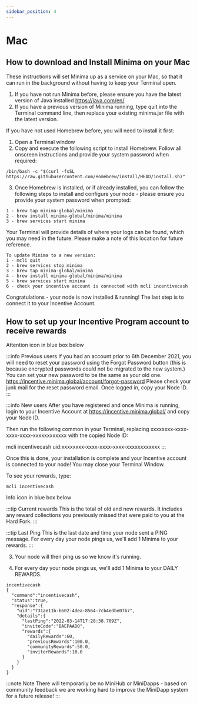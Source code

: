 ```yaml
---
sidebar_position: 4
---
```


# Mac

## How to download and Install Minima on your Mac 
These instructions will set Minima up as a service on your Mac, so that it can run in the background without having to keep your Terminal open. 

1. If you have not run Minima before, please ensure you have the latest version of Java installed https://java.com/en/
2. If you have a previous version of Minima running, type quit into the Terminal command line, then replace your existing minima.jar file with the latest version.

If you have not used Homebrew before, you will need to install it first:
1. Open a Terminal window
2. Copy and execute the following script to install Homebrew. Follow all onscreen instructions and provide 
your system password when required:

```
/bin/bash -c "$(curl -fsSL https://raw.githubusercontent.com/Homebrew/install/HEAD/install.sh)"
```

3. Once Homebrew is installed, or if already installed, you can follow the following steps to install and configure your node - please ensure you provide your system password when prompted:

```
1 - brew tap minima-global/minima
2 - brew install minima-global/minima/minima
3 - brew services start minima
```

Your Terminal will provide details of where your logs can be found, which you may need in the future. Please make a note of this location for future reference.

```
To update Minima to a new version:
1 - mcli quit
2 - brew services stop minima
3 - brew tap minima-global/minima
4 - brew install minima-global/minima/minima
5 - brew services start minima
6 - check your incentive account is connected with mcli incentivecash
```

Congratulations - your node is now installed & running! The last step is to connect it to your Incentive Account. 


## How to set up your Incentive Program account to receive rewards

Attention icon in blue box below

:::info Previous users
If you had an account prior to 6th December 2021, you will need to reset your password using the Forgot Password button (this is because encrypted passwords could not be migrated to the new system.)
You can set your new password to be the same as your old one. 
https://incentive.minima.global/account/forgot-password
Please check your junk mail for the reset password email.
Once logged in, copy your Node ID.
:::


:::info New users
After you have registered and once Minima is running, login to your Incentive Account at https://incentive.minima.global/ and copy your Node ID.

Then run the following common in your Terminal, replacing xxxxxxxx-xxxx-xxxx-xxxx-xxxxxxxxxxxx with the copied Node ID:

mcli incentivecash uid:xxxxxxxx-xxxx-xxxx-xxxx-xxxxxxxxxxxx
:::

Once this is done, your installation is complete and your Incentive account is connected to your node! You may close your Terminal Window.

To see your rewards, type:
```
mcli incentivecash
```

Info icon in blue box below

:::tip Current rewards
This is the total of old and new rewards. It includes any reward collections you previously missed that were paid to you at the Hard Fork.
:::

:::tip Last Ping
This is the last date and time your node sent a PING message. For every day your node pings us, we'll add 1 Minima to your rewards.
:::

3. Your node will then ping us so we know it's running. 

4. For every day your node pings us, we'll add 1 Minima to your DAILY REWARDS. 
```
incentivecash
{
  "command":"incentivecash",
  "status":true,
  "response":{
    "uid":"731ae11b-b602-4dea-8564-7cb4edbe07b7",
    "details":{
      "lastPing":"2022-03-14T17:28:38.709Z",
      "inviteCode":"BAEPAAD0",
      "rewards":{
        "dailyRewards":60,
        "previousRewards":100.0,
        "communityRewards":50.0,
        "inviterRewards":10.0
      }
    }
  }
}
```

:::note Note
There will temporarily be no MiniHub or MiniDapps - based on community feedback we are working hard to improve the MiniDapp system for a future release! 
:::

